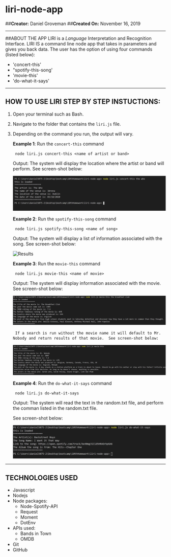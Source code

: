 # liri-node-app

##__Creator:__ Daniel Groveman
##__Created On:__ November 16, 2019

---

##ABOUT THE APP
LIRI is a _Language_ Interpretation and Recognition Interface. LIRI IS a command line node app that takes in parameters and gives you back data.  The user has the option of using four commands (listed below):
* 'concert-this'
* "spotify-this-song'
* 'movie-this'
* 'do-what-it-says'

---

## HOW TO USE LIRI STEP BY STEP INSTUCTIONS:
1. Open your terminal such as Bash.
2. Navigate to the folder that contains the `liri.js` file. 
3. Depending on the command you run, the output will vary. 

    **Example 1**: Run the `concert-this` command
    
        node liri.js concert-this <name of artist or band>
    
    Output: The system will display the location where the artist or band will perform.  See screen-shot below:

    ![Results](/img/concert-this.png)

    **Example 2**: Run the `spotify-this-song` command
    
        node liri.js spotify-this-song <name of song>
    
    Output: The system will display a list of information associated with the song. See screen-shot below:

    ![Results](/img/spotify-this-song.png)


    **Example 3**: Run the `movie-this` command
    
        node liri.js movie-this <name of movie>
    
    Output: The system will display information associated with the movie. See screen-shot below:

    ![Results](/img/movie-this.png)
        
        If a search is run without the movie name it will default to Mr. Nobody and return results of that movie.  See screen-shot below:

    ![Results](/img/movie-this-wout.png)

    **Example 4**: Run the `do-what-it-says` command
        
        node liri.js do-what-it-says
        
    Output: The system will read the text in the random.txt file, and perform the comman listed in the random.txt file. 
    
    See screen-shot below:

    ![Results](/img/do-what-i-say.png)

- - -

## TECHNOLOGIES USED
* Javascript
* Nodejs
* Node packages:
    * Node-Spotify-API
    * Request
    * Moment
    * DotEnv
* APIs used:
    * Bands in Town
    * OMDB
* Git
* GitHub
